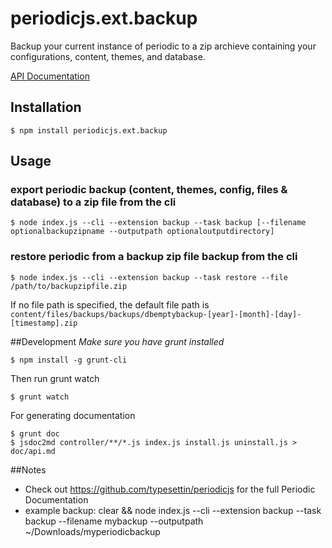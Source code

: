 # periodicjs.ext.backup

Backup your current instance of periodic to a zip archieve containing your configurations, content, themes, and database.

 [API Documentation](https://github.com/typesettin/periodicjs.ext.backup/blob/master/doc/api.md)

## Installation

```
$ npm install periodicjs.ext.backup
```

## Usage

### export periodic backup (content, themes, config, files & database) to a zip file from the cli

```
$ node index.js --cli --extension backup --task backup [--filename optionalbackupzipname --outputpath optionaloutputdirectory]
```

### restore periodic from a backup zip file backup from the cli

```
$ node index.js --cli --extension backup --task restore --file /path/to/backupzipfile.zip
```

If no file path is specified, the default file path is `content/files/backups/backups/dbemptybackup-[year]-[month]-[day]-[timestamp].zip`

##Development
*Make sure you have grunt installed*
```
$ npm install -g grunt-cli
```

Then run grunt watch
```
$ grunt watch
```
For generating documentation
```
$ grunt doc
$ jsdoc2md controller/**/*.js index.js install.js uninstall.js > doc/api.md
```
##Notes
* Check out https://github.com/typesettin/periodicjs for the full Periodic Documentation
* example backup: clear && node index.js --cli --extension backup --task backup --filename mybackup --outputpath ~/Downloads/myperiodicbackup
